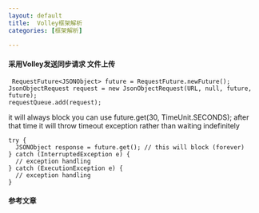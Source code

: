 ```yaml
---
layout: default
title:  Volley框架解析
categories: [框架解析]

---
```



####  采用Volley发送同步请求 文件上传

	 RequestFuture<JSONObject> future = RequestFuture.newFuture();
	JsonObjectRequest request = new JsonObjectRequest(URL, null, future, future);
	requestQueue.add(request);
	
it will always block you can use future.get(30, TimeUnit.SECONDS); after that time it will throw timeout exception rather than waiting indefinitely

	try {
	  JSONObject response = future.get(); // this will block (forever)
	} catch (InterruptedException e) {
	  // exception handling
	} catch (ExecutionException e) {
	  // exception handling
	}


#### 参考文章
